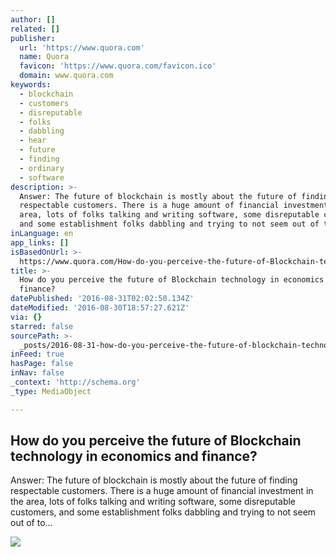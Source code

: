 ```yaml
---
author: []
related: []
publisher:
  url: 'https://www.quora.com'
  name: Quora
  favicon: 'https://www.quora.com/favicon.ico'
  domain: www.quora.com
keywords:
  - blockchain
  - customers
  - disreputable
  - folks
  - dabbling
  - hear
  - future
  - finding
  - ordinary
  - software
description: >-
  Answer: The future of blockchain is mostly about the future of finding
  respectable customers. There is a huge amount of financial investment in the
  area, lots of folks talking and writing software, some disreputable customers,
  and some establishment folks dabbling and trying to not seem out of to...
inLanguage: en
app_links: []
isBasedOnUrl: >-
  https://www.quora.com/How-do-you-perceive-the-future-of-Blockchain-technology-in-economics-and-finance
title: >-
  How do you perceive the future of Blockchain technology in economics and
  finance?
datePublished: '2016-08-31T02:02:50.134Z'
dateModified: '2016-08-30T18:57:27.621Z'
via: {}
starred: false
sourcePath: >-
  _posts/2016-08-31-how-do-you-perceive-the-future-of-blockchain-technology-in-e.md
inFeed: true
hasPage: false
inNav: false
_context: 'http://schema.org'
_type: MediaObject

---
```

<article style=""><h1>How do you perceive the future of Blockchain technology in economics and finance?</h1><p>Answer: The future of blockchain is mostly about the future of finding respectable customers. There is a huge amount of financial investment in the area, lots of folks talking and writing software, some disreputable customers, and some establishment folks dabbling and trying to not seem out of to...</p><img src="https://qph.ec.quoracdn.net/main-custom-t-1393903-600x315-tfltvquinjejunmevoauvdehgunarhat.jpeg" /></article>